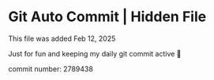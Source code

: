 # Git Auto Commit | Hidden File

This file was added Feb 12, 2025

Just for fun and keeping my daily git commit active 🤪

commit number: 2789438
